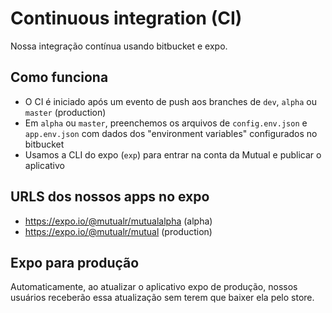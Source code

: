 # Continuous integration (CI)
Nossa integração contínua usando bitbucket e expo.

## Como funciona
- O CI é iniciado após um evento de push aos branches de `dev`, `alpha` ou `master` (production)
- Em `alpha` ou `master`, preenchemos os arquivos de `config.env.json` e `app.env.json` com dados dos "environment variables" configurados no bitbucket
- Usamos a CLI do expo (`exp`) para entrar na conta da Mutual e publicar o aplicativo

## URLS dos nossos apps no expo
- https://expo.io/@mutualr/mutualalpha (alpha)
- https://expo.io/@mutualr/mutual (production)

## Expo para produção
Automaticamente, ao atualizar o aplicativo expo de produção, nossos usuários receberão essa atualização sem terem que baixer ela pelo store.
